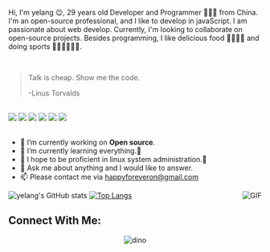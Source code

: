 Hi, I'm yelang 😉, 29 years old Developer and Programmer 👨🏻‍💻 from China. I'm an open-source professional, and I like to develop in javaScript. I am passionate about web develop. Currently, I'm looking to collaborate on open-source projects. Besides programming, I like delicious food 🥗🥩🌮🍣 and doing sports 🏃⛹️‍♂️🏋🏼‍♂️.

</br>

> Talk is cheap. Show me the code.
>
> -Linus Torvalds

</br>

<div>
  <img src='https://img.shields.io/badge/JavaScript-323330?style=for-the-badge&logo=javascript&logoColor=F7DF1E' />
  <img src='https://img.shields.io/badge/json-5E5C5C?style=for-the-badge&logo=json&logoColor=white' />
  <img src='https://img.shields.io/badge/Rust-black?style=for-the-badge&logo=rust&logoColor=#E57324' />
  <img src='https://img.shields.io/badge/eslint-3A33D1?style=for-the-badge&logo=eslint&logoColor=white' />
  <img src='https://img.shields.io/badge/React-20232A?style=for-the-badge&logo=react&logoColor=61DAFB' />
  <img src='https://img.shields.io/badge/Vue%20js-35495E?style=for-the-badge&logo=vuedotjs&logoColor=4FC08D' />
</div>

</br>

<ul>
  <li>🔭 I’m currently working on <strong>Open source</strong>.</li>
  <li>🌱 I’m currently learning everything.🤣</li>
  <li>🤔 I hope to be proficient in linux system administration.🐧</li>
  <li>💬 Ask me about anything and I would like to answer.</li>
  <li>📫 Please contact me via <a href="mailto:happyforeveron@gmail.com">happyforeveron@gmail.com</a></li>
</ul>

<img align="right" alt="GIF" src="https://media.giphy.com/media/iIqmM5tTjmpOB9mpbn/giphy.gif"/>

![yelang's GitHub stats](https://github-readme-stats.vercel.app/api?username=yelang&show_icons=true&theme=radical&locale=en)
[![Top Langs](https://github-readme-stats.vercel.app/api/top-langs/?username=yelang&layout=donut)](https://github.com/yelang/github-readme-stats)

<h2 align="left">Connect With Me:</h2>
<div align=center>
  <img src="https://github.com/yelang-web/assets/blob/main/yelang-web-dino.gif" alt="dino" data-canonical-src="https://github.com/yelang-web/assets/blob/main/yelang-web-dino.gif" style="max-width: 100%; display: inline-block;" />
</div>




